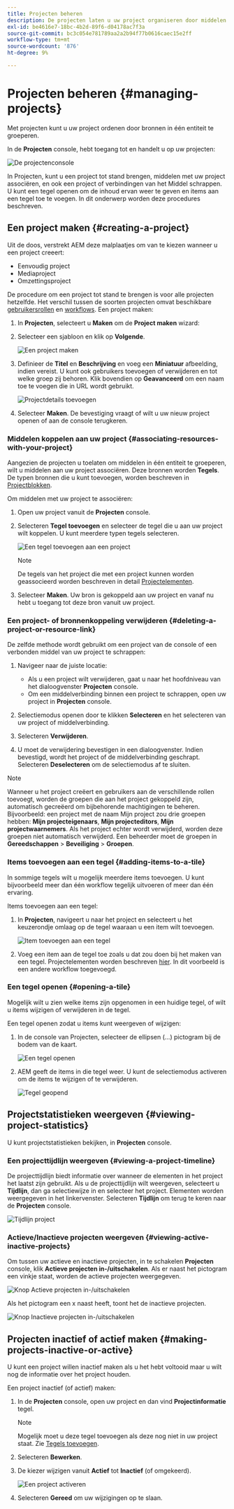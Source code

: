 ```yaml
---
title: Projecten beheren
description: De projecten laten u uw project organiseren door middelen in één entiteit te groeperen die in de console van Projecten kan worden betreden en worden geleid
exl-id: be4616e7-18bc-4b2d-89f6-d04178ac7f3a
source-git-commit: bc3c054e781789aa2a2b94f77b0616caec15e2ff
workflow-type: tm+mt
source-wordcount: '876'
ht-degree: 9%

---
```


# Projecten beheren {#managing-projects}

Met projecten kunt u uw project ordenen door bronnen in één entiteit te groeperen.

In de **Projecten** console, hebt toegang tot en handelt u op uw projecten:

![De projectenconsole](/help/sites-cloud/authoring/assets/projects-console.png)

In Projecten, kunt u een project tot stand brengen, middelen met uw project associëren, en ook een project of verbindingen van het Middel schrappen. U kunt een tegel openen om de inhoud ervan weer te geven en items aan een tegel toe te voegen. In dit onderwerp worden deze procedures beschreven.

## Een project maken {#creating-a-project}

Uit de doos, verstrekt AEM deze malplaatjes om van te kiezen wanneer u een project creeert:

* Eenvoudig project
* Mediaproject
* Omzettingsproject

<!-- Hiding product photoshoot via cqdoc-18072 as it is not available in Skyline.
* Product Photo Shoot Project 
-->

De procedure om een project tot stand te brengen is voor alle projecten hetzelfde. Het verschil tussen de soorten projecten omvat beschikbare [gebruikersrollen](/help/sites-cloud/authoring/projects/overview.md) en [workflows](/help/sites-cloud/authoring/projects/workflows.md).  Een project maken:

1. In **Projecten**, selecteert u **Maken** om de **Project maken** wizard:
1. Selecteer een sjabloon en klik op **Volgende**.

   ![Een project maken](/help/sites-cloud/authoring/assets/projects-create.png)

1. Definieer de **Titel** en **Beschrijving** en voeg een **Miniatuur** afbeelding, indien vereist. U kunt ook gebruikers toevoegen of verwijderen en tot welke groep zij behoren. Klik bovendien op **Geavanceerd** om een naam toe te voegen die in URL wordt gebruikt.

   ![Projectdetails toevoegen](/help/sites-cloud/authoring/assets/projects-add-team.png)

1. Selecteer **Maken**. De bevestiging vraagt of wilt u uw nieuw project openen of aan de console terugkeren.

### Middelen koppelen aan uw project {#associating-resources-with-your-project}

Aangezien de projecten u toelaten om middelen in één entiteit te groeperen, wilt u middelen aan uw project associëren. Deze bronnen worden **Tegels**. De typen bronnen die u kunt toevoegen, worden beschreven in [Projectblokken](/help/sites-cloud/authoring/projects/overview.md#project-tiles).

Om middelen met uw project te associëren:

1. Open uw project vanuit de **Projecten** console.
1. Selecteren **Tegel toevoegen** en selecteer de tegel die u aan uw project wilt koppelen. U kunt meerdere typen tegels selecteren.

   ![Een tegel toevoegen aan een project](/help/sites-cloud/authoring/assets/projects-add-tile.png)

   >[!NOTE]
   >
   >De tegels van het project die met een project kunnen worden geassocieerd worden beschreven in detail [Projectelementen](/help/sites-cloud/authoring/projects/overview.md#project-tiles).

1. Selecteer **Maken**. Uw bron is gekoppeld aan uw project en vanaf nu hebt u toegang tot deze bron vanuit uw project.

### Een project- of bronnenkoppeling verwijderen {#deleting-a-project-or-resource-link}

De zelfde methode wordt gebruikt om een project van de console of een verbonden middel van uw project te schrappen:

1. Navigeer naar de juiste locatie:

   * Als u een project wilt verwijderen, gaat u naar het hoofdniveau van het dialoogvenster **Projecten** console.
   * Om een middelverbinding binnen een project te schrappen, open uw project in **Projecten** console.

1. Selectiemodus openen door te klikken **Selecteren** en het selecteren van uw project of middelverbinding.
1. Selecteren **Verwijderen**.

1. U moet de verwijdering bevestigen in een dialoogvenster. Indien bevestigd, wordt het project of de middelverbinding geschrapt. Selecteren **Deselecteren** om de selectiemodus af te sluiten.

>[!NOTE]
>
>Wanneer u het project creëert en gebruikers aan de verschillende rollen toevoegt, worden de groepen die aan het project gekoppeld zijn, automatisch gecreëerd om bijbehorende machtigingen te beheren. Bijvoorbeeld: een project met de naam Mijn project zou drie groepen hebben: **Mijn projecteigenaars**, **Mijn projecteditors**, **Mijn projectwaarnemers**. Als het project echter wordt verwijderd, worden deze groepen niet automatisch verwijderd. Een beheerder moet de groepen in **Gereedschappen** > **Beveiliging** > **Groepen**.

### Items toevoegen aan een tegel {#adding-items-to-a-tile}

In sommige tegels wilt u mogelijk meerdere items toevoegen. U kunt bijvoorbeeld meer dan één workflow tegelijk uitvoeren of meer dan één ervaring.

Items toevoegen aan een tegel:

1. In **Projecten**, navigeert u naar het project en selecteert u het keuzerondje omlaag op de tegel waaraan u een item wilt toevoegen.

   ![Item toevoegen aan een tegel](/help/sites-cloud/authoring/assets/project-workflows.png)

1. Voeg een item aan de tegel toe zoals u dat zou doen bij het maken van een tegel. Projectelementen worden beschreven [hier](/help/sites-cloud/authoring/projects/overview.md#project-tiles). In dit voorbeeld is een andere workflow toegevoegd.

### Een tegel openen {#opening-a-tile}

Mogelijk wilt u zien welke items zijn opgenomen in een huidige tegel, of wilt u items wijzigen of verwijderen in de tegel.

Een tegel openen zodat u items kunt weergeven of wijzigen:

1. In de console van Projecten, selecteer de ellipsen (...) pictogram bij de bodem van de kaart.

   ![Een tegel openen](/help/sites-cloud/authoring/assets/project-links.png)

1. AEM geeft de items in die tegel weer. U kunt de selectiemodus activeren om de items te wijzigen of te verwijderen.

   ![Tegel geopend](/help/sites-cloud/authoring/assets/projects-add-link.png)

## Projectstatistieken weergeven {#viewing-project-statistics}

U kunt projectstatistieken bekijken, in **Projecten** console.

### Een projecttijdlijn weergeven {#viewing-a-project-timeline}

De projecttijdlijn biedt informatie over wanneer de elementen in het project het laatst zijn gebruikt. Als u de projecttijdlijn wilt weergeven, selecteert u **Tijdlijn**, dan ga selectiewijze in en selecteer het project. Elementen worden weergegeven in het linkervenster. Selecteren **Tijdlijn** om terug te keren naar de **Projecten** console.

![Tijdlijn project](/help/sites-cloud/authoring/assets/projects-timeline.png)

### Actieve/Inactieve projecten weergeven {#viewing-active-inactive-projects}

Om tussen uw actieve en inactieve projecten, in te schakelen **Projecten** console, klik **Actieve projecten in-/uitschakelen**. Als er naast het pictogram een vinkje staat, worden de actieve projecten weergegeven.

![Knop Actieve projecten in-/uitschakelen](/help/sites-cloud/authoring/assets/projects-active.png)

Als het pictogram een x naast heeft, toont het de inactieve projecten.

![Knop Inactieve projecten in-/uitschakelen](/help/sites-cloud/authoring/assets/projects-inactive.png)

## Projecten inactief of actief maken {#making-projects-inactive-or-active}

U kunt een project willen inactief maken als u het hebt voltooid maar u wilt nog de informatie over het project houden.

Een project inactief (of actief) maken:

1. In de **Projecten** console, open uw project en dan vind **Projectinformatie** tegel.

   >[!NOTE]
   >
   Mogelijk moet u deze tegel toevoegen als deze nog niet in uw project staat. Zie [Tegels toevoegen](#adding-items-to-a-tile).

1. Selecteren **Bewerken**.
1. De kiezer wijzigen vanuit **Actief** tot **Inactief** (of omgekeerd).

   ![Een project activeren](/help/sites-cloud/authoring/assets/projects-add-team.png)

1. Selecteren **Gereed** om uw wijzigingen op te slaan.
